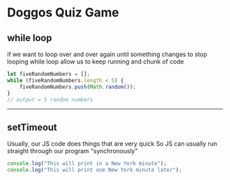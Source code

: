 # Doggos Quiz Game
## while loop
if we want to loop over and over again until something changes to stop looping
while loop allow us to keep running and chunk of code
```javascript
let fiveRandomNumbers = [];
while (fiveRandomNumbers.length < 5) {
    fiveRandomNumbers.push(Math.random());
}
// output = 5 random numbers

```
---
## setTimeout
Usually, our JS code does things that are very quick So JS can usually run straight through our program "synchronously"
```javascript
console.log("This will print in a New York minute");
console.log("This will print one New York minute later");
```
